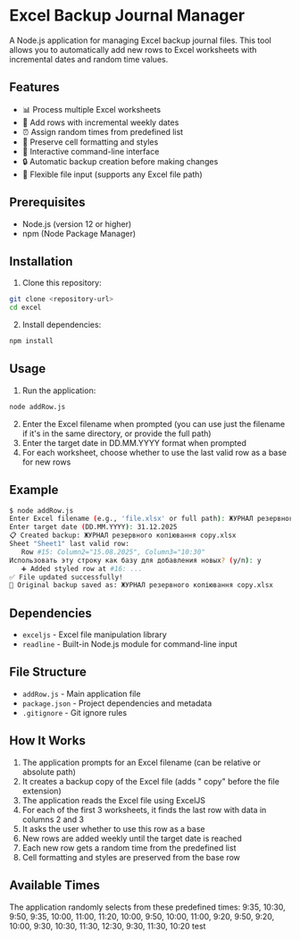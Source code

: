 # Excel Backup Journal Manager

A Node.js application for managing Excel backup journal files. This tool allows you to automatically add new rows to Excel worksheets with incremental dates and random time values.

## Features

- 📊 Process multiple Excel worksheets
- 📅 Add rows with incremental weekly dates
- ⏰ Assign random times from predefined list
- 🎨 Preserve cell formatting and styles
- 💾 Interactive command-line interface
- 🔒 Automatic backup creation before making changes
- 📁 Flexible file input (supports any Excel file path)

## Prerequisites

- Node.js (version 12 or higher)
- npm (Node Package Manager)

## Installation

1. Clone this repository:
```bash
git clone <repository-url>
cd excel
```

2. Install dependencies:
```bash
npm install
```

## Usage

1. Run the application:
```bash
node addRow.js
```
2. Enter the Excel filename when prompted (you can use just the filename if it's in the same directory, or provide the full path)
3. Enter the target date in DD.MM.YYYY format when prompted
4. For each worksheet, choose whether to use the last valid row as a base for new rows

## Example

```bash
$ node addRow.js
Enter Excel filename (e.g., 'file.xlsx' or full path): ЖУРНАЛ резервного копіювання.xlsx
Enter target date (DD.MM.YYYY): 31.12.2025
📋 Created backup: ЖУРНАЛ резервного копіювання copy.xlsx
Sheet "Sheet1" last valid row:
   Row #15: Column2="15.08.2025", Column3="10:30"
Использовать эту строку как базу для добавления новых? (y/n): y
   ➕ Added styled row at #16: ...
✅ File updated successfully!
💾 Original backup saved as: ЖУРНАЛ резервного копіювання copy.xlsx
```

## Dependencies

- `exceljs` - Excel file manipulation library
- `readline` - Built-in Node.js module for command-line input

## File Structure

- `addRow.js` - Main application file
- `package.json` - Project dependencies and metadata
- `.gitignore` - Git ignore rules

## How It Works

1. The application prompts for an Excel filename (can be relative or absolute path)
2. It creates a backup copy of the Excel file (adds " copy" before the file extension)
3. The application reads the Excel file using ExcelJS
4. For each of the first 3 worksheets, it finds the last row with data in columns 2 and 3
5. It asks the user whether to use this row as a base
6. New rows are added weekly until the target date is reached
7. Each new row gets a random time from the predefined list
8. Cell formatting and styles are preserved from the base row

## Available Times

The application randomly selects from these predefined times:
9:35, 10:30, 9:50, 9:35, 10:00, 11:00, 11:20, 10:00, 9:50, 10:00, 11:00, 9:20, 9:50, 9:20, 10:00, 9:30, 10:30, 11:30, 12:30, 9:30, 11:30, 10:20
t e s t 
 
 